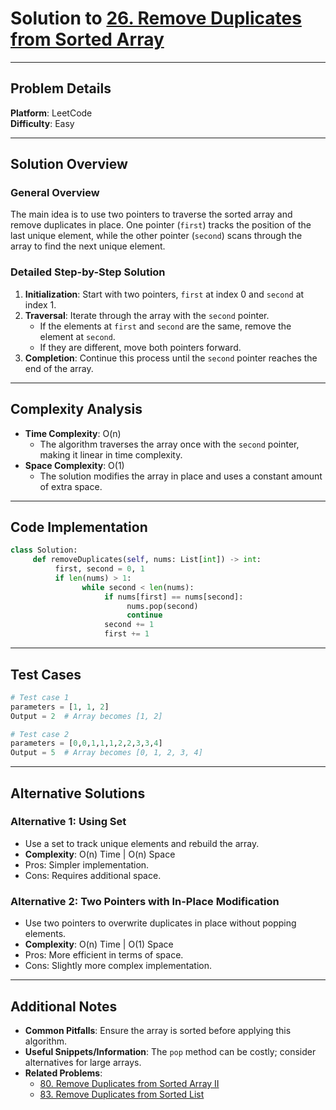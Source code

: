 
# Solution to [26. Remove Duplicates from Sorted Array](https://leetcode.com/problems/remove-duplicates-from-sorted-array/)

---

## Problem Details
**Platform**: LeetCode  
**Difficulty**: Easy  

---

## Solution Overview
### General Overview
The main idea is to use two pointers to traverse the sorted array and remove duplicates in place. One pointer (`first`) tracks the position of the last unique element, while the other pointer (`second`) scans through the array to find the next unique element.

### Detailed Step-by-Step Solution
1. **Initialization**: Start with two pointers, `first` at index 0 and `second` at index 1.
2. **Traversal**: Iterate through the array with the `second` pointer.
    - If the elements at `first` and `second` are the same, remove the element at `second`.
    - If they are different, move both pointers forward.
3. **Completion**: Continue this process until the `second` pointer reaches the end of the array.

---

## Complexity Analysis
- **Time Complexity**: O(n)
  - The algorithm traverses the array once with the `second` pointer, making it linear in time complexity.
- **Space Complexity**: O(1)
  - The solution modifies the array in place and uses a constant amount of extra space.

---

## Code Implementation
```python
class Solution:
     def removeDuplicates(self, nums: List[int]) -> int:
          first, second = 0, 1
          if len(nums) > 1:
                while second < len(nums):
                     if nums[first] == nums[second]:
                          nums.pop(second)
                          continue
                     second += 1
                     first += 1
```

---

## Test Cases
```python
# Test case 1
parameters = [1, 1, 2]
Output = 2  # Array becomes [1, 2]

# Test case 2
parameters = [0,0,1,1,1,2,2,3,3,4]
Output = 5  # Array becomes [0, 1, 2, 3, 4]
```

---

## Alternative Solutions
### Alternative 1: Using Set
- Use a set to track unique elements and rebuild the array.
- **Complexity**: O(n) Time | O(n) Space
- Pros: Simpler implementation.
- Cons: Requires additional space.

### Alternative 2: Two Pointers with In-Place Modification
- Use two pointers to overwrite duplicates in place without popping elements.
- **Complexity**: O(n) Time | O(1) Space
- Pros: More efficient in terms of space.
- Cons: Slightly more complex implementation.

---

## Additional Notes
- **Common Pitfalls**: Ensure the array is sorted before applying this algorithm.
- **Useful Snippets/Information**: The `pop` method can be costly; consider alternatives for large arrays.
- **Related Problems**: 
  - [80. Remove Duplicates from Sorted Array II](https://leetcode.com/problems/remove-duplicates-from-sorted-array-ii/)
  - [83. Remove Duplicates from Sorted List](https://leetcode.com/problems/remove-duplicates-from-sorted-list/)

